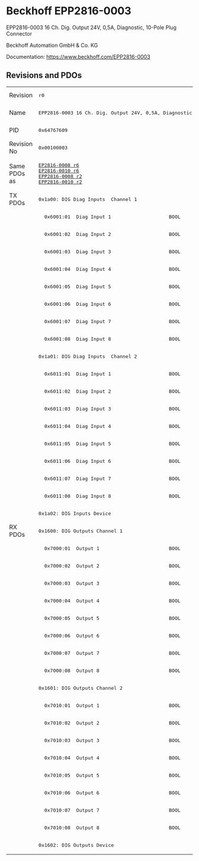 # Beckhoff EPP2816-0003

EPP2816-0003 16 Ch. Dig. Output 24V, 0,5A, Diagnostic, 10-Pole Plug Connector

Beckhoff Automation GmbH & Co. KG

Documentation: <a href="https://www.beckhoff.com/EPP2816-0003">https://www.beckhoff.com/EPP2816-0003</a>

## Revisions and PDOs
<table>
<tr >
<td class="first">Revision</td>
<td ><pre>r0</pre></td>
</tr>
<tr >
<td class="first">Name</td>
<td ><pre>EPP2816-0003 16 Ch. Dig. Output 24V, 0,5A, Diagnostic, 10-Pole Plug Connector</pre></td>
</tr>
<tr >
<td class="first">PID</td>
<td ><pre>0x64767609</pre></td>
</tr>
<tr >
<td class="first">Revision No</td>
<td ><pre>0x00100003</pre></td>
</tr>
<tr >
<td class="first">Same PDOs as</td>
<td ><pre><a href="EP2816-0008">EP2816-0008 r6</a><br/><a href="EP2816-0010">EP2816-0010 r6</a><br/><a href="EPP2816-0008">EPP2816-0008 r2</a><br/><a href="EPP2816-0010">EPP2816-0010 r2</a></pre></td>
</tr>
<tr class="txpdo pdosection">
<td class="first" rowspan=19 valign=top>TX PDOs</td>
<td><pre>0x1a00: DIG Diag Inputs  Channel 1</pre></td>
<td></td>
</tr>
<tr class="txpdo">
<td class="first"><pre>  0x6001:01  Diag Input 1                    BOOL</pre></td>
</tr>
<tr class="txpdo">
<td class="first"><pre>  0x6001:02  Diag Input 2                    BOOL</pre></td>
</tr>
<tr class="txpdo">
<td class="first"><pre>  0x6001:03  Diag Input 3                    BOOL</pre></td>
</tr>
<tr class="txpdo">
<td class="first"><pre>  0x6001:04  Diag Input 4                    BOOL</pre></td>
</tr>
<tr class="txpdo">
<td class="first"><pre>  0x6001:05  Diag Input 5                    BOOL</pre></td>
</tr>
<tr class="txpdo">
<td class="first"><pre>  0x6001:06  Diag Input 6                    BOOL</pre></td>
</tr>
<tr class="txpdo">
<td class="first"><pre>  0x6001:07  Diag Input 7                    BOOL</pre></td>
</tr>
<tr class="txpdo">
<td class="first"><pre>  0x6001:08  Diag Input 8                    BOOL</pre></td>
</tr>
<tr class="txpdo pdosection">
<td class="first"><pre>0x1a01: DIG Diag Inputs  Channel 2</pre></td>
</tr>
<tr class="txpdo">
<td class="first"><pre>  0x6011:01  Diag Input 1                    BOOL</pre></td>
</tr>
<tr class="txpdo">
<td class="first"><pre>  0x6011:02  Diag Input 2                    BOOL</pre></td>
</tr>
<tr class="txpdo">
<td class="first"><pre>  0x6011:03  Diag Input 3                    BOOL</pre></td>
</tr>
<tr class="txpdo">
<td class="first"><pre>  0x6011:04  Diag Input 4                    BOOL</pre></td>
</tr>
<tr class="txpdo">
<td class="first"><pre>  0x6011:05  Diag Input 5                    BOOL</pre></td>
</tr>
<tr class="txpdo">
<td class="first"><pre>  0x6011:06  Diag Input 6                    BOOL</pre></td>
</tr>
<tr class="txpdo">
<td class="first"><pre>  0x6011:07  Diag Input 7                    BOOL</pre></td>
</tr>
<tr class="txpdo">
<td class="first"><pre>  0x6011:08  Diag Input 8                    BOOL</pre></td>
</tr>
<tr class="txpdo pdosection">
<td class="first"><pre>0x1a02: DIG Inputs Device</pre></td>
</tr>
<tr class="rxpdo pdosection">
<td class="first" rowspan=19 valign=top>RX PDOs</td>
<td><pre>0x1600: DIG Outputs Channel 1</pre></td>
<td></td>
</tr>
<tr class="rxpdo">
<td class="first"><pre>  0x7000:01  Output 1                        BOOL</pre></td>
</tr>
<tr class="rxpdo">
<td class="first"><pre>  0x7000:02  Output 2                        BOOL</pre></td>
</tr>
<tr class="rxpdo">
<td class="first"><pre>  0x7000:03  Output 3                        BOOL</pre></td>
</tr>
<tr class="rxpdo">
<td class="first"><pre>  0x7000:04  Output 4                        BOOL</pre></td>
</tr>
<tr class="rxpdo">
<td class="first"><pre>  0x7000:05  Output 5                        BOOL</pre></td>
</tr>
<tr class="rxpdo">
<td class="first"><pre>  0x7000:06  Output 6                        BOOL</pre></td>
</tr>
<tr class="rxpdo">
<td class="first"><pre>  0x7000:07  Output 7                        BOOL</pre></td>
</tr>
<tr class="rxpdo">
<td class="first"><pre>  0x7000:08  Output 8                        BOOL</pre></td>
</tr>
<tr class="rxpdo pdosection">
<td class="first"><pre>0x1601: DIG Outputs Channel 2</pre></td>
</tr>
<tr class="rxpdo">
<td class="first"><pre>  0x7010:01  Output 1                        BOOL</pre></td>
</tr>
<tr class="rxpdo">
<td class="first"><pre>  0x7010:02  Output 2                        BOOL</pre></td>
</tr>
<tr class="rxpdo">
<td class="first"><pre>  0x7010:03  Output 3                        BOOL</pre></td>
</tr>
<tr class="rxpdo">
<td class="first"><pre>  0x7010:04  Output 4                        BOOL</pre></td>
</tr>
<tr class="rxpdo">
<td class="first"><pre>  0x7010:05  Output 5                        BOOL</pre></td>
</tr>
<tr class="rxpdo">
<td class="first"><pre>  0x7010:06  Output 6                        BOOL</pre></td>
</tr>
<tr class="rxpdo">
<td class="first"><pre>  0x7010:07  Output 7                        BOOL</pre></td>
</tr>
<tr class="rxpdo">
<td class="first"><pre>  0x7010:08  Output 8                        BOOL</pre></td>
</tr>
<tr class="rxpdo pdosection">
<td class="first"><pre>0x1602: DIG Outputs Device</pre></td>
</tr>
</table>
